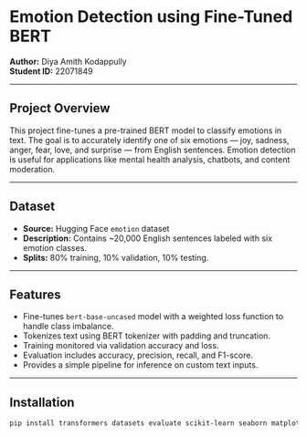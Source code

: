 # Emotion Detection using Fine-Tuned BERT

**Author:** Diya Amith Kodappully  
**Student ID:** 22071849

---

## Project Overview

This project fine-tunes a pre-trained BERT model to classify emotions in text. The goal is to accurately identify one of six emotions — joy, sadness, anger, fear, love, and surprise — from English sentences. Emotion detection is useful for applications like mental health analysis, chatbots, and content moderation.

---

## Dataset

- **Source:** Hugging Face `emotion` dataset  
- **Description:** Contains ~20,000 English sentences labeled with six emotion classes.  
- **Splits:** 80% training, 10% validation, 10% testing.

---

## Features

- Fine-tunes `bert-base-uncased` model with a weighted loss function to handle class imbalance.
- Tokenizes text using BERT tokenizer with padding and truncation.
- Training monitored via validation accuracy and loss.
- Evaluation includes accuracy, precision, recall, and F1-score.
- Provides a simple pipeline for inference on custom text inputs.

---

## Installation

```bash
pip install transformers datasets evaluate scikit-learn seaborn matplotlib
